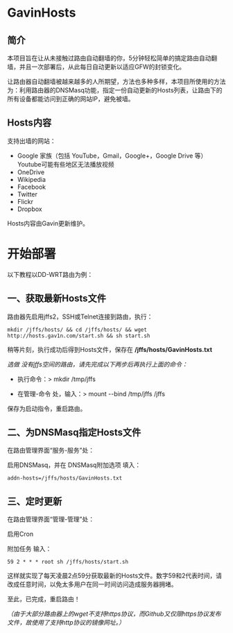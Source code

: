 # GavinHosts

## 简介
本项目旨在让从未接触过路由自动翻墙的你，5分钟轻松简单的搞定路由自动翻墙，并且一次部署后，从此每日自动更新以适应GFW的封锁变化。

让路由器自动翻墙被越来越多的人所期望，方法也多种多样，本项目所使用的方法为：利用路由器的DNSMasq功能，指定一份自动更新的Hosts列表，让路由下的所有设备都能访问到正确的网站IP，避免被墙。

## Hosts内容
支持出墙的网站：

* Google 家族（包括 YouTube，Gmail，Google+，Google Drive 等）Youtube可能有些地区无法播放视频
* OneDrive
* Wikipedia
* Facebook
* Twitter
* Flickr
* Dropbox

Hosts内容由Gavin更新维护。

# 开始部署

以下教程以DD-WRT路由为例：

## 一、获取最新Hosts文件

路由器先启用jffs2，SSH或Telnet连接到路由，执行：
```
mkdir /jffs/hosts/ && cd /jffs/hosts/ && wget http://hosts.gav1n.com/start.sh && sh start.sh
```
稍等片刻，执行成功后得到Hosts文件，保存在 **/jffs/hosts/GavinHosts.txt**

*选做 没有jffs空间的路由，请先完成以下两步后再执行上面的命令：*

* 执行命令：> mkdir /tmp/jffs

* 在管理-命令 处，输入：> mount --bind /tmp/jffs /jffs

保存为启动指令，重启路由。

## 二、为DNSMasq指定Hosts文件

在路由管理界面“服务-服务”处：

启用DNSMasq，并在 DNSMasq附加选项 填入：
```
addn-hosts=/jffs/hosts/GavinHosts.txt
```
## 三、定时更新

在路由管理界面“管理-管理”处：

启用Cron

附加任务 输入：
```
59 2 * * * root sh /jffs/hosts/start.sh
```
这样就实现了每天凌晨2点59分获取最新的Hosts文件。数字59和2代表时间，请改成任意时间，以免太多用户在同一时间访问造成服务器拥堵。

至此，已完成，重启路由！

*（由于大部分路由器上的wget不支持https协议，而Github又仅限https协议发布文件，故使用了支持http协议的镜像网址。）*
